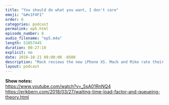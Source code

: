```yaml
---
title: "You should do what you want, I don't care"
emoji: "&#x1F4F1"
order: 6
categories: podcast
permalink: ep5.html
episode_number: 6
audio_filename: "ep5.m4a"
length: 51057445
duration: 00:27:10
explicit: no
date: 2018-10-21 08:00:00 -0500
description: "Mack reviews the new iPhone XS. Mack and Mike rate their latest SF trip. They then delve into how they prioritize tasks in their lives. Finally Mack rants about his new productivity hack."
layout: podcast
---
```


<b>Show notes:</b>
<br />
<a href="https://www.youtube.com/watch?v=_5sA01RnNQ4">https://www.youtube.com/watch?v=_5sA01RnNQ4</a>
<br />
<a href="https://erikbern.com/2018/03/27/waiting-time-load-factor-and-queueing-theory.html">https://erikbern.com/2018/03/27/waiting-time-load-factor-and-queueing-theory.html</a>
<br />
<br />
